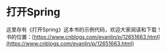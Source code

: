 # 打开Spring
这里存有《打开Spring》这本书的示例代码，欢迎大家阅读和下载！  
书的位置：[https://www.cnblogs.com/evanlin/p/12651663.html](https://www.cnblogs.com/evanlin/p/12651663.html)